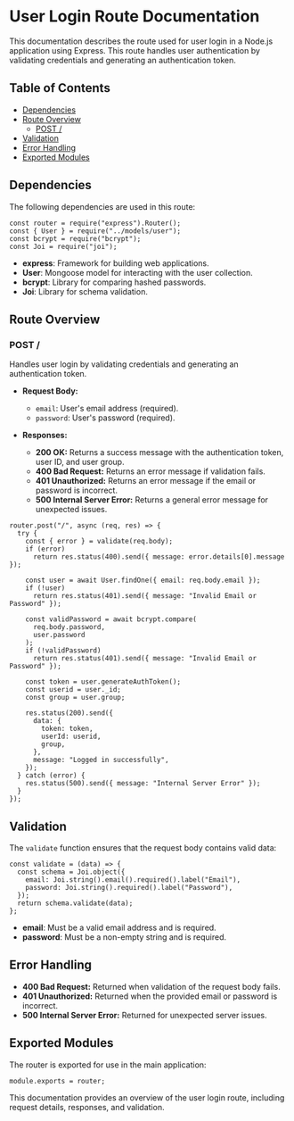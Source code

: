 # User Login Route Documentation

This documentation describes the route used for user login in a Node.js application using Express. This route handles user authentication by validating credentials and generating an authentication token.

## Table of Contents

- [Dependencies](#dependencies)
- [Route Overview](#route-overview)
  - [POST /](#post-)
- [Validation](#validation)
- [Error Handling](#error-handling)
- [Exported Modules](#exported-modules)

## Dependencies

The following dependencies are used in this route:

```
const router = require("express").Router();
const { User } = require("../models/user");
const bcrypt = require("bcrypt");
const Joi = require("joi");
```

- **express**: Framework for building web applications.
- **User**: Mongoose model for interacting with the user collection.
- **bcrypt**: Library for comparing hashed passwords.
- **Joi**: Library for schema validation.

## Route Overview

### POST /

Handles user login by validating credentials and generating an authentication token.

- **Request Body:**

  - `email`: User's email address (required).
  - `password`: User's password (required).

- **Responses:**
  - **200 OK:** Returns a success message with the authentication token, user ID, and user group.
  - **400 Bad Request:** Returns an error message if validation fails.
  - **401 Unauthorized:** Returns an error message if the email or password is incorrect.
  - **500 Internal Server Error:** Returns a general error message for unexpected issues.

```
router.post("/", async (req, res) => {
  try {
    const { error } = validate(req.body);
    if (error)
      return res.status(400).send({ message: error.details[0].message });

    const user = await User.findOne({ email: req.body.email });
    if (!user)
      return res.status(401).send({ message: "Invalid Email or Password" });

    const validPassword = await bcrypt.compare(
      req.body.password,
      user.password
    );
    if (!validPassword)
      return res.status(401).send({ message: "Invalid Email or Password" });

    const token = user.generateAuthToken();
    const userid = user._id;
    const group = user.group;

    res.status(200).send({
      data: {
        token: token,
        userId: userid,
        group,
      },
      message: "Logged in successfully",
    });
  } catch (error) {
    res.status(500).send({ message: "Internal Server Error" });
  }
});
```

## Validation

The `validate` function ensures that the request body contains valid data:

```
const validate = (data) => {
  const schema = Joi.object({
    email: Joi.string().email().required().label("Email"),
    password: Joi.string().required().label("Password"),
  });
  return schema.validate(data);
};
```

- **email**: Must be a valid email address and is required.
- **password**: Must be a non-empty string and is required.

## Error Handling

- **400 Bad Request:** Returned when validation of the request body fails.
- **401 Unauthorized:** Returned when the provided email or password is incorrect.
- **500 Internal Server Error:** Returned for unexpected server issues.

## Exported Modules

The router is exported for use in the main application:

```
module.exports = router;
```

This documentation provides an overview of the user login route, including request details, responses, and validation.
